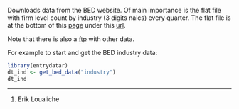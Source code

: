 Downloads data from the BED website. Of main importance is the flat file with firm level count by industry (3 digits naics) every quarter. The flat file is at the bottom of this [page](http://www.bls.gov/bdm/bdmind3.htm) under this [url](http://www.bls.gov/web/cewbd/bd_data_ind3.txt).

Note that there is also a [ftp](http://download.bls.gov/pub/time.series/bd/) with other data.

For example to start and get the BED industry data:

``` r
library(entrydatar)
dt_ind <- get_bed_data("industry")
dt_ind
```

------------------------------------------------------------------------

1.  Erik Loualiche
